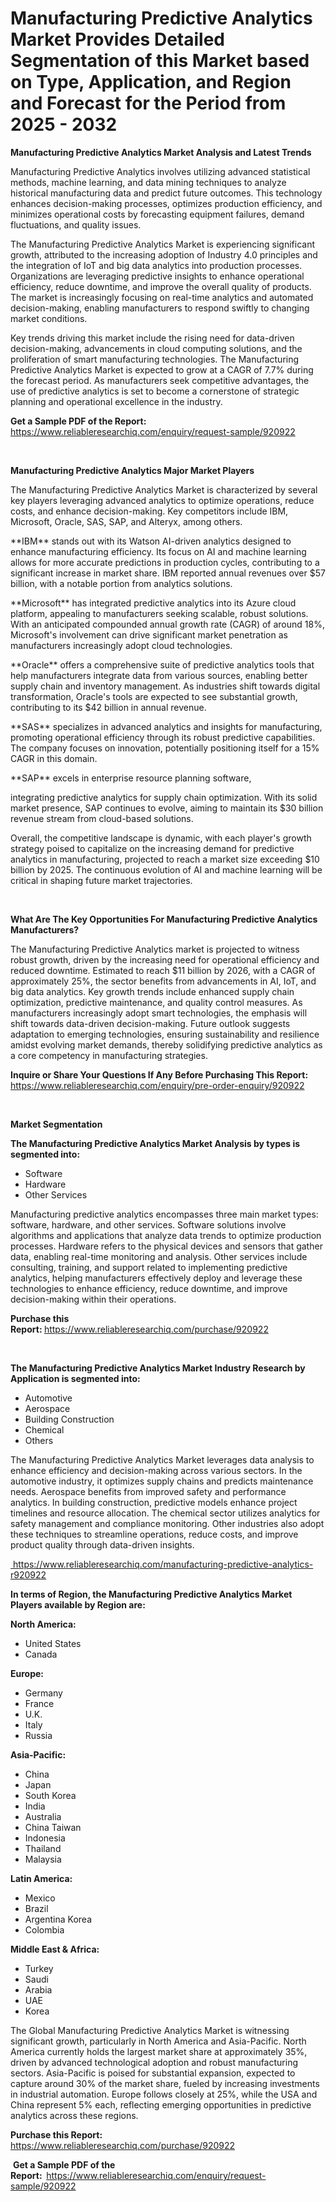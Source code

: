 <p><h1>Manufacturing Predictive Analytics Market Provides Detailed Segmentation of this Market based on Type, Application, and Region and Forecast for the Period from 2025 - 2032</h1></p><p><strong>Manufacturing Predictive Analytics Market Analysis and Latest Trends</strong></p>
<p><p>Manufacturing Predictive Analytics involves utilizing advanced statistical methods, machine learning, and data mining techniques to analyze historical manufacturing data and predict future outcomes. This technology enhances decision-making processes, optimizes production efficiency, and minimizes operational costs by forecasting equipment failures, demand fluctuations, and quality issues.</p><p>The Manufacturing Predictive Analytics Market is experiencing significant growth, attributed to the increasing adoption of Industry 4.0 principles and the integration of IoT and big data analytics into production processes. Organizations are leveraging predictive insights to enhance operational efficiency, reduce downtime, and improve the overall quality of products. The market is increasingly focusing on real-time analytics and automated decision-making, enabling manufacturers to respond swiftly to changing market conditions.</p><p>Key trends driving this market include the rising need for data-driven decision-making, advancements in cloud computing solutions, and the proliferation of smart manufacturing technologies. The Manufacturing Predictive Analytics Market is expected to grow at a CAGR of 7.7% during the forecast period. As manufacturers seek competitive advantages, the use of predictive analytics is set to become a cornerstone of strategic planning and operational excellence in the industry.</p></p>
<p><strong>Get a Sample PDF of the Report:&nbsp;</strong> <a href="https://www.reliableresearchiq.com/enquiry/request-sample/920922?utm_campaign=2769&utm_medium=2&utm_source=Github&utm_content=ia&utm_term=18042025&utm_id=manufacturing-predictive-analytics">https://www.reliableresearchiq.com/enquiry/request-sample/920922</a></p>
<p>&nbsp;</p>
<p><strong>Manufacturing Predictive Analytics Major Market Players</strong></p>
<p><p>The Manufacturing Predictive Analytics Market is characterized by several key players leveraging advanced analytics to optimize operations, reduce costs, and enhance decision-making. Key competitors include IBM, Microsoft, Oracle, SAS, SAP, and Alteryx, among others.</p><p>**IBM** stands out with its Watson AI-driven analytics designed to enhance manufacturing efficiency. Its focus on AI and machine learning allows for more accurate predictions in production cycles, contributing to a significant increase in market share. IBM reported annual revenues over $57 billion, with a notable portion from analytics solutions.</p><p>**Microsoft** has integrated predictive analytics into its Azure cloud platform, appealing to manufacturers seeking scalable, robust solutions. With an anticipated compounded annual growth rate (CAGR) of around 18%, Microsoft's involvement can drive significant market penetration as manufacturers increasingly adopt cloud technologies.</p><p>**Oracle** offers a comprehensive suite of predictive analytics tools that help manufacturers integrate data from various sources, enabling better supply chain and inventory management. As industries shift towards digital transformation, Oracle's tools are expected to see substantial growth, contributing to its $42 billion in annual revenue.</p><p>**SAS** specializes in advanced analytics and insights for manufacturing, promoting operational efficiency through its robust predictive capabilities. The company focuses on innovation, potentially positioning itself for a 15% CAGR in this domain.</p><p>**SAP** excels in enterprise resource planning software,</p><p>integrating predictive analytics for supply chain optimization. With its solid market presence, SAP continues to evolve, aiming to maintain its $30 billion revenue stream from cloud-based solutions.</p><p>Overall, the competitive landscape is dynamic, with each player's growth strategy poised to capitalize on the increasing demand for predictive analytics in manufacturing, projected to reach a market size exceeding $10 billion by 2025. The continuous evolution of AI and machine learning will be critical in shaping future market trajectories.</p></p>
<p>&nbsp;</p>
<p><strong>What Are The Key Opportunities For Manufacturing Predictive Analytics Manufacturers?</strong></p>
<p><p>The Manufacturing Predictive Analytics market is projected to witness robust growth, driven by the increasing need for operational efficiency and reduced downtime. Estimated to reach $11 billion by 2026, with a CAGR of approximately 25%, the sector benefits from advancements in AI, IoT, and big data analytics. Key growth trends include enhanced supply chain optimization, predictive maintenance, and quality control measures. As manufacturers increasingly adopt smart technologies, the emphasis will shift towards data-driven decision-making. Future outlook suggests adaptation to emerging technologies, ensuring sustainability and resilience amidst evolving market demands, thereby solidifying predictive analytics as a core competency in manufacturing strategies.</p></p>
<p><strong>Inquire or Share Your Questions If Any Before Purchasing This Report:</strong> <a href="https://www.reliableresearchiq.com/enquiry/pre-order-enquiry/920922?utm_campaign=2769&utm_medium=2&utm_source=Github&utm_content=ia&utm_term=18042025&utm_id=manufacturing-predictive-analytics">https://www.reliableresearchiq.com/enquiry/pre-order-enquiry/920922</a></p>
<p>&nbsp;</p>
<p><strong>Market Segmentation</strong></p>
<p><strong>The Manufacturing Predictive Analytics Market Analysis by types is segmented into:</strong></p>
<p><ul><li>Software</li><li>Hardware</li><li>Other Services</li></ul></p>
<p><p>Manufacturing predictive analytics encompasses three main market types: software, hardware, and other services. Software solutions involve algorithms and applications that analyze data trends to optimize production processes. Hardware refers to the physical devices and sensors that gather data, enabling real-time monitoring and analysis. Other services include consulting, training, and support related to implementing predictive analytics, helping manufacturers effectively deploy and leverage these technologies to enhance efficiency, reduce downtime, and improve decision-making within their operations.</p></p>
<p><strong>Purchase this Report:&nbsp;</strong><a href="https://www.reliableresearchiq.com/purchase/920922?utm_campaign=2769&utm_medium=2&utm_source=Github&utm_content=ia&utm_term=18042025&utm_id=manufacturing-predictive-analytics">https://www.reliableresearchiq.com/purchase/920922</a></p>
<p>&nbsp;</p>
<p><strong>The Manufacturing Predictive Analytics Market Industry Research by Application is segmented into:</strong></p>
<p><ul><li>Automotive</li><li>Aerospace</li><li>Building Construction</li><li>Chemical</li><li>Others</li></ul></p>
<p><p>The Manufacturing Predictive Analytics Market leverages data analysis to enhance efficiency and decision-making across various sectors. In the automotive industry, it optimizes supply chains and predicts maintenance needs. Aerospace benefits from improved safety and performance analytics. In building construction, predictive models enhance project timelines and resource allocation. The chemical sector utilizes analytics for safety management and compliance monitoring. Other industries also adopt these techniques to streamline operations, reduce costs, and improve product quality through data-driven insights.</p></p>
<p><a href="https://www.reliableresearchiq.com/manufacturing-predictive-analytics-r920922?utm_campaign=2769&utm_medium=2&utm_source=Github&utm_content=ia&utm_term=18042025&utm_id=manufacturing-predictive-analytics">&nbsp;https://www.reliableresearchiq.com/manufacturing-predictive-analytics-r920922</a></p>
<p><strong>In terms of Region, the Manufacturing Predictive Analytics Market Players available by Region are:</strong></p>
<p>
    <p> <strong> North America: </strong>
        <ul>
            <li>United States</li>
            <li>Canada</li>
        </ul>
        </p> 
    <p> <strong> Europe: </strong>
        <ul>
            <li>Germany</li>
            <li>France</li>
            <li>U.K.</li>
            <li>Italy</li>
            <li>Russia</li>
        </ul>
        </p> 
    <p> <strong> Asia-Pacific: </strong>
        <ul>
            <li>China</li>
            <li>Japan</li>
            <li>South Korea</li>
            <li>India</li>
            <li>Australia</li>
            <li>China Taiwan</li>
            <li>Indonesia</li>
            <li>Thailand</li>
            <li>Malaysia</li>
        </ul>
        </p> 
    <p> <strong> Latin America: </strong>
        <ul>
            <li>Mexico</li>
            <li>Brazil</li>
            <li>Argentina Korea</li>
            <li>Colombia</li>
        </ul>
        </p> 
    <p> <strong> Middle East & Africa: </strong>
        <ul>
            <li>Turkey</li>
            <li>Saudi</li>
            <li>Arabia</li>
            <li>UAE</li>
            <li>Korea</li>
        </ul>
    </p>
    </p>
<p><p>The Global Manufacturing Predictive Analytics Market is witnessing significant growth, particularly in North America and Asia-Pacific. North America currently holds the largest market share at approximately 35%, driven by advanced technological adoption and robust manufacturing sectors. Asia-Pacific is poised for substantial expansion, expected to capture around 30% of the market share, fueled by increasing investments in industrial automation. Europe follows closely at 25%, while the USA and China represent 5% each, reflecting emerging opportunities in predictive analytics across these regions.</p></p>
<p><strong>Purchase this Report: </strong><a href="https://www.reliableresearchiq.com/purchase/920922?utm_campaign=2769&utm_medium=2&utm_source=Github&utm_content=ia&utm_term=18042025&utm_id=manufacturing-predictive-analytics">https://www.reliableresearchiq.com/purchase/920922</a></p>
<p>&nbsp;<strong>Get a Sample PDF of the Report:&nbsp;&nbsp;</strong><a href="https://www.reliableresearchiq.com/enquiry/request-sample/920922?utm_campaign=2769&utm_medium=2&utm_source=Github&utm_content=ia&utm_term=18042025&utm_id=manufacturing-predictive-analytics">https://www.reliableresearchiq.com/enquiry/request-sample/920922</a></p>
<p><strong></strong></p>
<p><p></p><p></p><p></p></p>